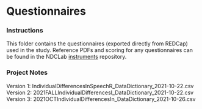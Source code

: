 # Questionnaires

### Instructions
This folder contains the questionnaires (exported directly from REDCap) used in the study.  Reference PDFs and scoring for any questionnaires can be found in the NDCLab [instruments](https://github.com/NDCLab/instruments) repository.

### Project Notes
Version 1: IndividualDifferencesInSpeechR_DataDictionary_2021-10-22.csv Version 2: 2021FALLIndividualDifferencesI_DataDictionary_2021-10-22.csv Version 3: 2021OCTIndividualDifferencesIn_DataDictionary_2021-10-26.csv
